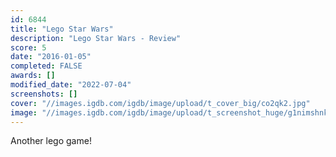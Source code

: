 ```yaml
---
id: 6844
title: "Lego Star Wars"
description: "Lego Star Wars - Review"
score: 5
date: "2016-01-05"
completed: FALSE
awards: []
modified_date: "2022-07-04"
screenshots: []
cover: "//images.igdb.com/igdb/image/upload/t_cover_big/co2qk2.jpg"
image: "//images.igdb.com/igdb/image/upload/t_screenshot_huge/g1nimshnk1bqblaj60dt.jpg"
---
```

Another lego game!